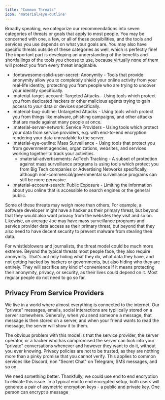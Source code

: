 ```yaml
---
title: "Common Threats"
icon: 'material/eye-outline'
---
```


Broadly speaking, we categorize our recommendations into seven categories of threats or goals that apply to most people. You may be concerned with one, a few, or all of these possibilities, and the tools and services you use depends on what your goals are. You may also have specific threats outside of these categories as well, which is perfectly fine! The important part is developing an understanding of the benefits and shortfallings of the tools you choose to use, because virtually none of them will protect you from every threat imaginable.

- <span class="pg-purple" title="Protects your activities from being tied to your real-life identity">:fontawesome-solid-user-secret: Anonymity</span> - Tools that provide anonymity allow you to completely shield your online activity from your real-life identity, protecting you from people who are trying to uncover your identity specifically.
- <span class="pg-red" title="Protects you from malicious agents targeting you specifically">:material-target-account: Targeted Attacks</span> - Using tools which protect you from dedicated hackers or other malicious agents trying to gain access to *your* data or devices specifically.
- <span class="pg-orange" title="Protects you from malware and other untargeted attacks">:material-bug-outline: Untargeted Attacks</span> - Using tools which protect you from things like malware, phishing campaigns, and other attacks that are made against many people at once.
- <span class="pg-teal" title="Protects your data from being readable by your service provider">:material-server-network: Service Providers</span> - Using tools which protect your data from service providers, e.g. with end-to-end encryption rendering your data unreadable to the server.
- <span class="pg-blue" title="Protects you from mass surveillance programs">:material-eye-outline: Mass Surveillance</span> - Using tools that protect you from government agencies, organizations, websites, and services working together to track your activities.
    - <span class="pg-brown" title="Protects you from big tech companies and advertising network tracking">:material-advertisements: AdTech Tracking</span> - A subset of protection against mass surveillance programs is using tools which protect you from Big Tech companies or Advertising Networks specifically, although non-commercial/governmental surveillance programs can still be more pervasive.
- <span class="pg-green" title="Protects your data from being publicly accessible">:material-account-search: Public Exposure</span> - Limiting the information about you online that is accessible to search engines or the general public.

Some of these threats may weigh more than others. For example, a software developer might have a hacker as their primary threat, but beyond that they would also want privacy from the websites they visit and so on. Likewise, an average Joe may have mass surveillance programs and service provider data access as their primary threat, but beyond that they also need to have decent security to prevent malware from stealing their data.

For whistleblowers and journalists, the threat model could be much more extreme. Beyond the typical threats most people face, they also require anonymity. That's not only hiding what they do, what data they have, and not getting hacked by hackers or governments, but also hiding who they are entirely. They will sacrifice any kind of convenience if it means protecting their anonymity, privacy, or security, as their lives could depend on it. Most regular people do not need to go so far.

## Privacy From Service Providers

We live in a world where almost everything is connected to the internet. Our "private" messages, emails, social interactions are typilically stored on a server somewhere. Generally, when you send someone a message, that message is then stored on a server, and when your friend wants to read the message, the server will show it to them.

The obvious problem with this model is that the service provider, the server operator, or a hacker who has compromised the server can look into your "private" conversations whenever and however they want to do it, without you ever knowing. Privacy policies are not to be trusted, as they are nothing more than a pinky promise that you cannot verify. This applies to common services like Discord, non "Secret Chat" on Telegram, SMS messages, and so on.

We need something better. Thankfully, we could use end to end encryption to eliviate this issue. In a typical end to end encrypted setup, both users will generate a pair of asymetric encryption keys - a public and private key. One person can encrypt a message
